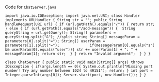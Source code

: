 Code for `ChatServer.java`

`import java.io.IOException;
import java.net.URI;
class Handler implements URLHandler {
    String str = "";
    public String handleRequest(URI url) {
        if (url.getPath().equals("/")) {
            return str;
        } else {
            if (url.getPath().equals("/add-message")) { 
                String queryString = url.getQuery();
                String[] parameters = queryString.split("&"); //split string
                String[] messageParam = parameters[0].split("=");
                String[] userParam = parameters[1].split("=");             
                if(messageParam[0].equals("s") && userParam[0].equals("user")){
                    str += userParam[1] + ": " + messageParam[1];
                    return str; 
                }
            }
            return "Invalid argument"; 
        }
    }
}`

`class ChatServer {
    public static void main(String[] args) throws IOException {
        if(args.length == 0){
            System.out.println("Missing port number! Try any number between 1024 to 49151");
            return;
        }
        int port = Integer.parseInt(args[0]);
        Server.start(port, new Handler());
    }
}`
